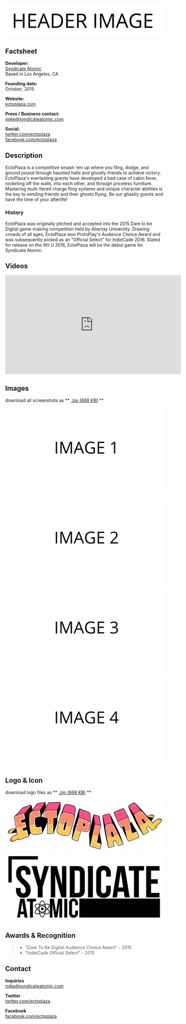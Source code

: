 # ![EctoPlaza](assets/images/header.png)

## Factsheet

**Developer:**  
[Syndicate Atomic](https://ectoplaza.github.io/testrepo)  
Based in Los Angeles, CA

**Founding date:**  
October, 2015

**Website:**  
[ectoplaza.com][homepage]

**Press / Business contact:**  
[mike@syndicateatomic.com][contact]

**Social:**  
[twitter.com/ectoplaza][twitter]  
[facebook.com/ectoplaza][facebook]  

## Description

EctoPlaza is a competitive smash 'em up where you fling, dodge, and ground pound through haunted halls and ghostly friends to achieve victory. EctoPlaza's everlasting guests have developed a bad case of cabin fever, rocketing off the walls, into each other, and through priceless furniture. Mastering multi-tiered charge fling systems and unique character abilities is the key to sending friends and their ghosts flying. Be our ghastly guests and have the time of your afterlife!

### History

EctoPlaza was originally pitched and accepted into the 2015 Dare to be Digital game-making competition held by Abertay University. Drawing crowds of all ages, EctoPlaza won ProtoPlay's Audience Choice Award and was subsequently picked as an "Official Select" for IndieCade 2016. Slated for release on the Wii U 2016, EctoPlaza will be the debut game for Syndicate Atomic.

## Videos

<iframe width="560" height="315" src="https://www.youtube.com/embed/bNQkIfzK4Uw" frameborder="0" allowfullscreen></iframe>

## Images

download all screenshots as ** [.zip (668 KB)](assets/images/images.zip "Images zip") **

[![image_01_name](assets/images/image_01.png)](assets/images/image_01.png)
[![image_02_name](assets/images/image_02.png)](assets/images/image_02.png)
[![image_03_name](assets/images/image_03.png)](assets/images/image_03.png)
[![image_04_name](assets/images/image_04.png)](assets/images/image_04.png)

## Logo & Icon

download logo files as ** [.zip (668 KB)]( assets/images/logo.zip "Logo & Icon zip") **

[![logo](assets/images/logo.png)](assets/images/logo.png "Logo")
[![icon](assets/images/icon.png)](assets/images/icon.png "Icon")

## Awards & Recognition

> * "Dare To Be Digital Audience Choice Award" - *2015*
> * "IndieCade Official Select" - *2015*


## Contact

**Inquiries**  
[mike@syndicateatomic.com][contact]

**Twitter**  
[twitter.com/ectoplaza][twitter]

**Facebook**  
[facebook.com/ectoplaza][facebook]

<!--- =====================================================================  -->
<!--- Referenced links -->

[homepage]: http://ectoplaza.com "EctoPlaza"

[contact]: mailto:mike@syndicateatomic.com

<!--- Social -->

[twitter]: https://twitter.com/ectoplaza
[facebook]: https://facebook.com/ectoplaza

